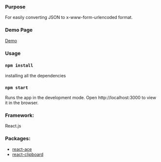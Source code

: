 ### Purpose

For easily converting JSON to x-www-form-urlencoded format.

### Demo Page

[Demo](https://lynda0214.github.io/json2xwww)

### Usage

### `npm install`

installing all the dependencies

### `npm start`

Runs the app in the development mode.
Open http://localhost:3000 to view it in the browser.

### Framework:

React.js

### Packages:

- [react-ace](https://github.com/securingsincity/react-ace)
- [react-clipboard](https://github.com/nihey/react-clipboard.js/)
